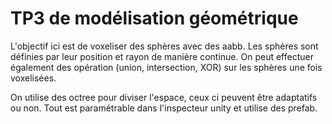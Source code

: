 # TP3 de modélisation géométrique

L'objectif ici est de voxeliser des sphères avec des aabb. Les sphères sont définies par leur position et rayon de manière continue. On peut effectuer également des opération (union, intersection, XOR) sur les sphères une fois voxelisées.

On utilise des octree pour diviser l'espace, ceux ci peuvent être adaptatifs ou non. Tout est paramétrable dans l'inspecteur unity et utilise des prefab.
